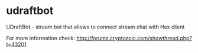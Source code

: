 # udraftbot
UDraftBot - stream bot that allows to connect stream chat with Hex client

For more information check: http://forums.cryptozoic.com/showthread.php?t=43201

